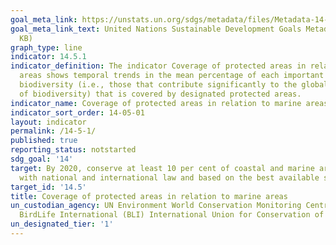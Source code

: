 ```yaml
---
goal_meta_link: https://unstats.un.org/sdgs/metadata/files/Metadata-14-05-01.pdf
goal_meta_link_text: United Nations Sustainable Development Goals Metadata (PDF 293
  KB)
graph_type: line
indicator: 14.5.1
indicator_definition: The indicator Coverage of protected areas in relation to marine
  areas shows temporal trends in the mean percentage of each important site for marine
  biodiversity (i.e., those that contribute significantly to the global persistence
  of biodiversity) that is covered by designated protected areas.
indicator_name: Coverage of protected areas in relation to marine areas
indicator_sort_order: 14-05-01
layout: indicator
permalink: /14-5-1/
published: true
reporting_status: notstarted
sdg_goal: '14'
target: By 2020, conserve at least 10 per cent of coastal and marine areas, consistent
  with national and international law and based on the best available scientific information
target_id: '14.5'
title: Coverage of protected areas in relation to marine areas
un_custodian_agency: UN Environment World Conservation Monitoring Centre (UNEP-WCMC)
  BirdLife International (BLI) International Union for Conservation of Nature (IUCN)
un_designated_tier: '1'
---
```

